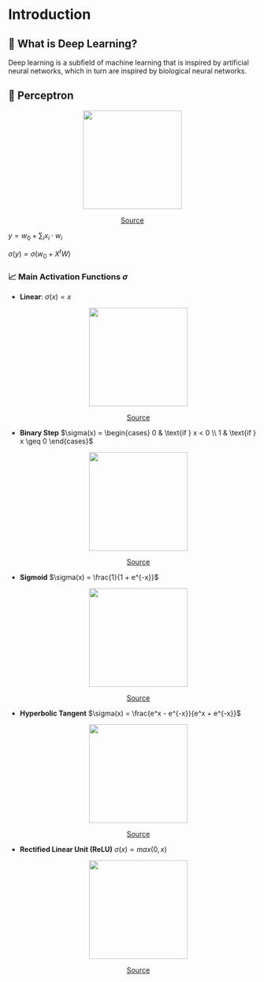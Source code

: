 # Introduction

## 🤔 What is Deep Learning?

Deep learning is a subfield of machine learning that is inspired by artificial neural networks, which in turn are inspired by biological neural networks.

## 🧠 Perceptron

<p align=center>
    <img src="https://miro.medium.com/v2/resize:fit:828/format:webp/1*OHJhS89QGKVuP1FFRzEw-w.png" height=200>
    <p align=center>
        <a href="https://becominghuman.ai/a-brief-introduction-to-perceptron-f3b9bade8f67">Source</a>
    </p>
</p>

$y = w_0 + \sum_i{x_i \cdot w_i}$

$\sigma(y) = \sigma \left(w_0 + X^t W \right)$

### 📈 Main Activation Functions $\sigma$

- **Linear**:
    $\sigma(x) = x$

    <p align=center>
        <img src="https://assets-global.website-files.com/5d7b77b063a9066d83e1209c/60d244bb0e12c94fb442c01e_pasted%20image%200%20(4).jpg" height=200>
        <p align=center>
            <a href="https://www.v7labs.com/blog/neural-networks-activation-functions">Source</a>
        </p>
    </p>

- **Binary Step**
    $\sigma(x) = \begin{cases} 0 & \text{if } x < 0 \\ 1 & \text{if } x \geq 0 \end{cases}$

    <p align=center>
        <img src="https://assets-global.website-files.com/5d7b77b063a9066d83e1209c/60d2449a8f32de661dfd2c8b_pasted%20image%200%20(3).jpg" height=200>
        <p align=center>
            <a href="https://www.v7labs.com/blog/neural-networks-activation-functions">Source</a>
        </p>
    </p>

- **Sigmoid**
    $\sigma(x) = \frac{1}{1 + e^{-x}}$

    <p align=center>
        <img src="https://assets-global.website-files.com/5d7b77b063a9066d83e1209c/60d24547f85f71e3bd2339f8_pasted%20image%200%20(5).jpg" height=200>
        <p align=center>
            <a href="https://www.v7labs.com/blog/neural-networks-activation-functions">Source</a>
        </p>
    </p>

- **Hyperbolic Tangent**
    $\sigma(x) = \frac{e^x - e^{-x}}{e^x + e^{-x}}$

    <p align=center>
        <img src="https://assets-global.website-files.com/5d7b77b063a9066d83e1209c/60d246555e0bd43f4bf17b77_Group%2022.jpg" height=200>
        <p align=center>
            <a href="https://www.v7labs.com/blog/neural-networks-activation-functions">Source</a>
        </p>
    </p>

- **Rectified Linear Unit (ReLU)**
    $\sigma(x) = max(0, x)$

    <p align=center>
        <img src="https://assets-global.website-files.com/5d7b77b063a9066d83e1209c/60d24d1ac2cc1ded69730feb_relu.jpg" height=200>
        <p align=center>
            <a href="https://www.v7labs.com/blog/neural-networks-activation-functions">Source</a>
        </p>
    </p>